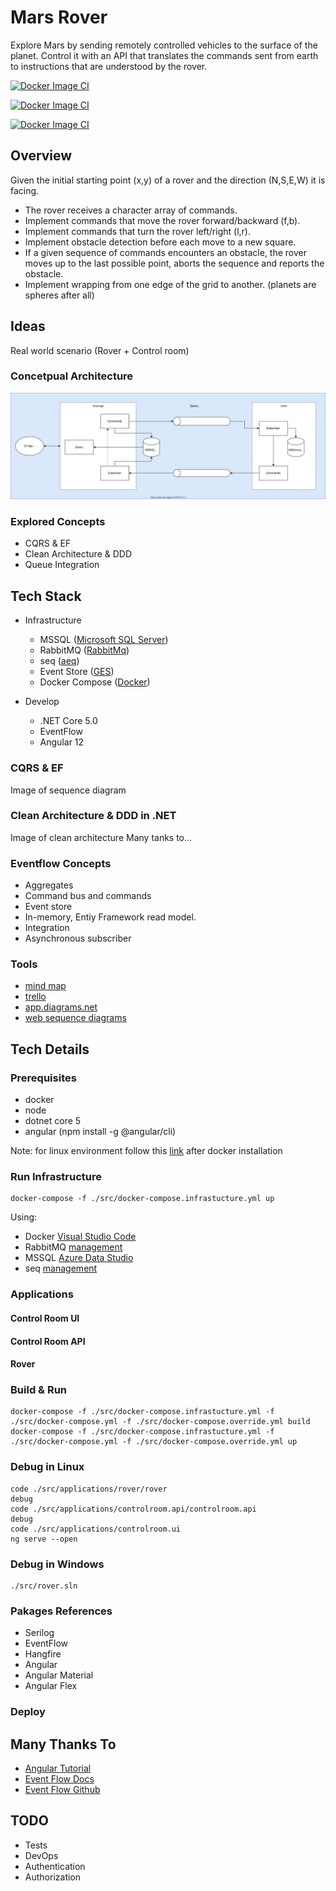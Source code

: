 # Mars Rover

Explore Mars by sending remotely controlled vehicles to the surface of the planet. Control it with an API that translates the commands sent from earth to instructions that are understood by the rover.

[![Docker Image CI](https://github.com/samuele-cozzi/2021-MarsRover/actions/workflows/docker-image-rover.yml/badge.svg)](https://github.com/samuele-cozzi/2021-MarsRover/actions/workflows/docker-image-rover.yml)

[![Docker Image CI](https://github.com/samuele-cozzi/2021-MarsRover/actions/workflows/docker-image-controlroomapi.yml/badge.svg)](https://github.com/samuele-cozzi/2021-MarsRover/actions/workflows/docker-image-controlroomapi.yml)

[![Docker Image CI](https://github.com/samuele-cozzi/2021-MarsRover/actions/workflows/docker-image-controlroomui.yml/badge.svg)](https://github.com/samuele-cozzi/2021-MarsRover/actions/workflows/docker-image-controlroomui.yml)

## Overview

Given the initial starting point (x,y) of a rover and the direction (N,S,E,W) it is facing.

- The rover receives a character array of commands.
- Implement commands that move the rover forward/backward (f,b).
- Implement commands that turn the rover left/right (l,r).
- Implement obstacle detection before each move to a new square. 
- If a given sequence of commands encounters an obstacle, 
the rover moves up to the last possible point, aborts the sequence and reports the obstacle.
- Implement wrapping from one edge of the grid to another. (planets are spheres after all)

## Ideas
Real world scenario (Rover + Control room)

### Concetpual Architecture
![ConceptualArchitecture](https://github.com/samuele-cozzi/2021-MarsRover/blob/main/Utilities/MarsRoverArchitecture.svg)

### Explored Concepts
- CQRS & EF
- Clean Architecture & DDD
- Queue Integration


## Tech Stack
- Infrastructure
  - MSSQL ([Microsoft SQL Server](https://www.microsoft.com/it-it/sql-server/sql-server-downloads))
  - RabbitMQ ([RabbitMq](https://www.rabbitmq.com/))
  - seq ([aeq](https://datalust.co/seq))
  - Event Store ([GES](https://eventstore.com/))
  - Docker Compose ([Docker](https://www.docker.com/))
  
- Develop
  
  - .NET Core 5.0 
  - EventFlow
  - Angular 12

### CQRS & EF
Image of sequence diagram

### Clean  Architecture & DDD in .NET   
Image of clean architecture
Many tanks to...

### Eventflow Concepts
- Aggregates
- Command bus and commands
- Event store
- In-memory, Entiy Framework read model.
- Integration
- Asynchronous subscriber

### Tools
- [mind map](https://gitmind.com/app/doc/1e898538b34c43ba53532e5440b584ad)
- [trello](https://trello.com/b/RbRn6Qcc/marsrover-2021)
- [app.diagrams.net](https://app.diagrams.net/#DMarsRoverArchitecture.svg)
- [web sequence diagrams](https://www.websequencediagrams.com/)

## Tech Details

### Prerequisites
- docker
- node 
- dotnet core 5
- angular (npm install -g @angular/cli)

Note: for linux environment follow this [link](https://docs.docker.com/engine/install/linux-postinstall/) after docker installation

### Run Infrastructure

```docker
docker-compose -f ./src/docker-compose.infrastucture.yml up
```
Using:
- Docker [Visual Studio Code](https://code.visualstudio.com/download)
- RabbitMQ [management](http://localhost:15672/)
- MSSQL [Azure Data Studio](https://docs.microsoft.com/en-us/sql/connect/ad/sql-server-connect-ad-sql-server-azure)
- seq [management](http://localhost:5340)

### Applications

#### Control Room UI

#### Control Room API

#### Rover

### Build & Run

```docker
docker-compose -f ./src/docker-compose.infrastucture.yml -f ./src/docker-compose.yml -f ./src/docker-compose.override.yml build
docker-compose -f ./src/docker-compose.infrastucture.yml -f ./src/docker-compose.yml -f ./src/docker-compose.override.yml up
```


### Debug in Linux

```docker
code ./src/applications/rover/rover
debug
code ./src/applications/controlroom.api/controlroom.api
debug
code ./src/applications/controlroom.ui
ng serve --open
```

### Debug in Windows

```docker
./src/rover.sln
```

### Pakages References
- Serilog
- EventFlow
- Hangfire
- Angular
- Angular Material
- Angular Flex





### Deploy


## Many Thanks To
- [Angular Tutorial](https://angular.io/tutorial)
- [Event Flow Docs](https://docs.geteventflow.net/GettingStarted.html)
- [Event Flow Github](https://github.com/eventflow/EventFlow)


## TODO
- Tests
- DevOps
- Authentication
- Authorization
